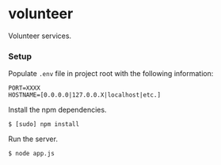 # volunteer
Volunteer services.

### Setup
Populate ```.env``` file in project root with the following information:
```
PORT=XXXX
HOSTNAME=[0.0.0.0|127.0.0.X|localhost|etc.]
```

Install the npm dependencies.
```
$ [sudo] npm install
```

Run the server.
```
$ node app.js
```
